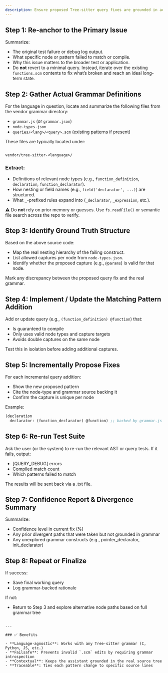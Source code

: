 ```yaml
---
description: Ensure proposed Tree-sitter query fixes are grounded in actual source grammar definitions before modifying query files.
---
```


## Step 1: Re-anchor to the Primary Issue

Summarize:
- The original test failure or debug log output.
- What specific node or pattern failed to match or compile.
- Why this issue matters to the broader test or application.
- Do **not** revert to a minimal query. Instead, iterate over the existing `functions.scm` contents to fix what’s broken and reach an ideal long-term state.

## Step 2: Gather Actual Grammar Definitions

For the language in question, locate and summarize the following files from the vendor grammar directory:

- `grammar.js` (or `grammar.json`)
- `node-types.json`
- `queries/<lang>/<query>.scm` (existing patterns if present)

These files are typically located under:

```

vendor/tree-sitter-<language>/

````

### Extract:
- Definitions of relevant node types (e.g., `function_definition`, `declaration`, `function_declarator`).
- How nesting or field names (e.g., `field('declarator', ...)`) are structured.
- What `_`-prefixed rules expand into (`_declarator`, `_expression`, etc.).

⚠️ Do **not** rely on prior memory or guesses. Use `fs.readFile()` or semantic file search across the repo to verify.

## Step 3: Identify Ground Truth Structure

Based on the above source code:

- Map the real nesting hierarchy of the failing construct.
- List allowed captures per node from `node-types.json`.
- Identify whether the proposed capture (e.g., `@params`) is valid for that node.

Mark any discrepancy between the proposed query fix and the real grammar.

## Step 4: Implement / Update the Matching Pattern Addition

Add or update query (e.g., `(function_definition) @function`) that:
- Is guaranteed to compile
- Only uses valid node types and capture targets
- Avoids double captures on the same node

Test this in isolation before adding additional captures.

## Step 5: Incrementally Propose Fixes

For each incremental query addition:
- Show the new proposed pattern
- Cite the node-type and grammar source backing it
- Confirm the capture is unique per node

Example:
```scm
(declaration
  declarator: (function_declarator) @function) ;; backed by grammar.js L47 and node-types.json L12
````

## Step 6: Re-run Test Suite

Ask the user (or the system) to re-run the relevant AST or query tests.
If it fails, output:

* \[QUERY\_DEBUG] errors
* Compiled match count
* Which patterns failed to match

The results will be sent back via a .txt file.

## Step 7: Confidence Report & Divergence Summary

Summarize:

* Confidence level in current fix (%)
* Any prior divergent paths that were taken but not grounded in grammar
* Any unexplored grammar constructs (e.g., pointer\_declarator, init\_declarator)

## Step 8: Repeat or Finalize

If success:

* Save final working query
* Log grammar-backed rationale

If not:

* Return to Step 3 and explore alternative node paths based on full grammar tree

```

---

### ✅ Benefits

- **Language-agnostic**: Works with any Tree-sitter grammar (C, Python, JS, etc.)
- **Failsafe**: Prevents invalid `.scm` edits by requiring grammar introspection
- **Contextual**: Keeps the assistant grounded in the real source tree
- **Traceable**: Ties each pattern change to specific source lines